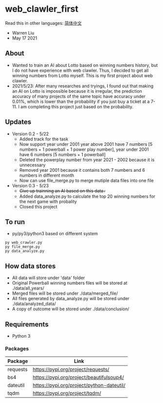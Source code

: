 # web_clawler_first
Read this in other languages: [简体中文](docs/README_zh_CN.md)
* Warren Liu
* May 17 2021

## About ##
* Wanted to train an AI about Lotto based on winning numbers history, but I do not have experience with web clawler. Thus, I decided to get all winning numbers from Lotto myself. This is my first project about web clawler.
* 2021/5/23: After many researches and tryings, I found out that making an AI on Lotto is impossible because it is irregular, the prediction accuracy of many projects of the same topic have accuracy under 0.01%, which is lower than the probability if you just buy a ticket at a 7-11. I am completing this project just based on the probability.

## Updates ##
* Version 0.2 - 5/22
    - Added track for the task
    - Now support year under 2001 
       year above 2001 have 7 numbers [5 numbers + 1 powerball + 1 power play number], year under 2001 have 6 numbers [5 numbers + 1 powerball]
    - Deleted the powerplay number from year 2021 - 2002 because it is unnecessary
    - Removed year 2001 because it contains both 7 numbers and 6 numbers in different month
    - Now can use file_merge.py to merge mutiple data files into one file
* Version 0.3 - 5/23
    - ~~Give up trainning an AI based on this data~~:skull:
    - Added data_analyze.py to calculate the top 20 winning numbers for the next game with probality
    - Closed this project

## To run ##
- py/py3/python3 based on different system
```
py web_crawler.py
py file_merge.py
py data_analyze.py
```

## How data stores ##
* All data will store under 'data' folder
* Original Powerball winning numbers files will be stored at ./data/all_years/
* Merged files will be stored under ./data/merged_file/
* All files generated by data_analyze.py will be stored under ./data/analyzed_data/
* A copy of outcome will be stored under ./data/conclusion/

## Requirements ##
* Python 3
### Packages ###
|   Package |   Link    |
|-----------|-----------|
|requests | https://pypi.org/project/requests/|
|bs4 | https://pypi.org/project/beautifulsoup4/|
|dateutil | https://pypi.org/project/python-dateutil/|
|tqdm | https://pypi.org/project/tqdm/|